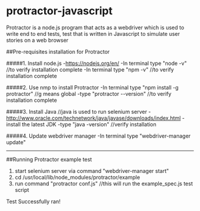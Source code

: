# protractor-javascript
Protractor is a node.js program that acts as a webdriver which is used to write end to end tests, test that is written in Javascript to simulate user stories on a web browser

##Pre-requisites installation for Protractor 

#####1. Install node.js
-https://nodejs.org/en/
-In terminal type "node -v"  //to verify installation complete
-In terminal type "npm -v"  //to verify installation complete

#####2. Use nmp to install Protractor
-In terminal type "npm install -g protractor"  //g means global
-type "protractor --version"  //to verify installation complete

#####3. Install Java  //java is used to run selenium server
-http://www.oracle.com/technetwork/java/javase/downloads/index.html
-install the latest JDK
-type "java -version" //verify installation

#####4. Update webdriver manager
-In terminal type "webdriver-manager update"

----------------------------------------------------------------------------

##Running Protractor example test

1. start selenium server via command "webdriver-manager start"
2. cd /usr/local/lib/node_modules/protractor/example
3. run command "protractor conf.js"  //this will run the example_spec.js test script

Test Successfully ran!


